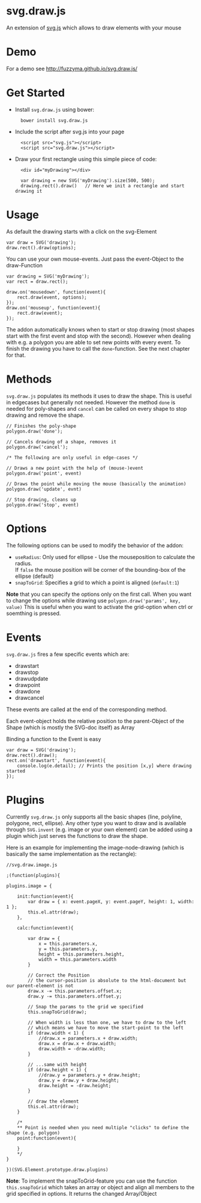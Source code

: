 svg.draw.js
===========

An extension of [svg.js](https://github.com/wout/svg.js) which allows to draw elements with your mouse

# Demo

For a demo see http://fuzzyma.github.io/svg.draw.js/

# Get Started

- Install `svg.draw.js` using bower:

		bower install svg.draw.js

- Include the script after svg.js into your page

		<script src="svg.js"></script>
		<script src="svg.draw.js"></script>

- Draw your first rectangle using this simple piece of code:

		<div id="myDrawing"></div>

		var drawing = new SVG('myDrawing').size(500, 500);
		drawing.rect().draw()	// Here we init a rectangle and start drawing it

# Usage

As default the drawing starts with a click on the svg-Element


    var draw = SVG('drawing');
    draw.rect().draw(options);


You can use your own mouse-events. Just pass the event-Object to the draw-Function


    var drawing = SVG('myDrawing');
    var rect = draw.rect();

    draw.on('mousedown', function(event){
        rect.draw(event, options);
    });
    draw.on('mouseup', function(event){
        rect.draw(event);
    });

The addon automatically knows when to start or stop drawing (most shapes start with the first event and stop with the second).
However when dealing with e.g. a polygon you are able to set new points with every event. To finish the drawing you have to call the `done`-function.
See the next chapter for that.

# Methods

`svg.draw.js` populates its methods it uses to draw the shape. This is useful in edgecases but generally not needed. However the method `done` is needed for poly-shapes and `cancel` can be called on every shape to stop drawing and remove the shape.

	// Finishes the poly-shape
	polygon.draw('done');

	// Cancels drawing of a shape, removes it
	polygon.draw('cancel');

	/* The following are only useful in edge-cases */

	// Draws a new point with the help of (mouse-)event
	polygon.draw('point', event)

	// Draws the point while moving the mouse (basically the animation)
	polygon.draw('update', evnt)

	// Stop drawing, cleans up
	polygon.draw('stop', event)
	
# Options

The following options can be used to modify the behavior of the addon:

- `useRadius`: Only used for ellipse - Use the mouseposition to calculate the radius. <br>
   If `false` the mouse position will be corner of the bounding-box of the ellipse (default)
- `snapToGrid`: Specifies a grid to which a point is aligned (`default:1`)

**Note** that you can specify the options only on the first call. When you want to change the options while drawing use `polygon.draw('params', key, value)` This is useful when you want to activate the grid-option when ctrl or soemthing is pressed.

# Events

`svg.draw.js` fires a few specific events which are:

- drawstart
- drawstop
- drawudpdate
- drawpoint
- drawdone
- drawcancel

These events are called at the end of the corresponding method.

Each event-object holds the relative position to the parent-Object of the Shape (which is mostly the SVG-doc itself) as Array

Binding a function to the Event is easy

    var draw = SVG('drawing');
    draw.rect().draw();
    rect.on('drawstart', function(event){
        console.log(e.detail); // Prints the position [x,y] where drawing started
    });

# Plugins

Currently `svg.draw.js` only supports all the basic shapes (line, polyline, polygone, rect, ellipse).
Any other type you want to draw and is available through `SVG.invent` (e.g. image or your own element) can be added using a plugin which just serves the functions to draw the shape.

Here is an example for implementing the image-node-drawing (which is basically the same implementation as the rectangle):

	//svg.draw.image.js
	
	;(function(plugins){
	
	plugins.image = {
	
	    init:function(event){
	        var draw = { x: event.pageX, y: event.pageY, height: 1, width: 1 };
	        this.el.attr(draw);
	    }, 
	    
	    calc:function(event){
	        
			var draw = {
				x = this.parameters.x,
				y = this.parameters.y,
				height = this.parameters.height,
				width = this.parameters.width
			}

	        // Correct the Position
	        // the cursor-position is absolute to the html-document but our parent-element is not
	        draw.x -= this.parameters.offset.x;
	        draw.y -= this.parameters.offset.y;
	
	        // Snap the params to the grid we specified
	        this.snapToGrid(draw);
	
	        // When width is less than one, we have to draw to the left
	        // which means we have to move the start-point to the left
	        if (draw.width < 1) {
	            //draw.x = parameters.x + draw.width;
	            draw.x = draw.x + draw.width;
	            draw.width = -draw.width;
	        }
	
	        // ...same with height
	        if (draw.height < 1) {
	            //draw.y = parameters.y + draw.height;
	            draw.y = draw.y + draw.height;
	            draw.height = -draw.height;
	        }
	
	        // draw the element
	        this.el.attr(draw);
	    }

		/*
		** Point is needed when you need multiple "clicks" to define the shape (e.g. polygon)
		point:function(event){

		}
		*/
	}
	
	})(SVG.Element.prototype.draw.plugins)

**Note**: To implement the snapToGrid-feature you can use the function `this.snapToGrid` which takes an array or object and align all members to the grid specified in options. It returns the changed Array/Object
